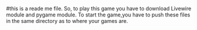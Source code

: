 #this is a reade me file.
So, to play this game you have to download Livewire module and pygame module.
To start the game,you have to push these files in the same directory as to where your games are.